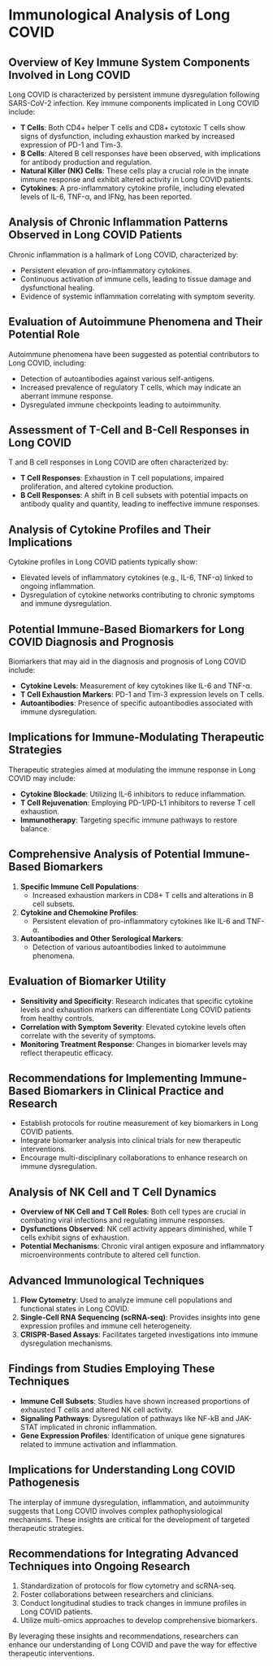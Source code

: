 # Immunological Analysis of Long COVID

## Overview of Key Immune System Components Involved in Long COVID
Long COVID is characterized by persistent immune dysregulation following SARS-CoV-2 infection. Key immune components implicated in Long COVID include:

- **T Cells**: Both CD4+ helper T cells and CD8+ cytotoxic T cells show signs of dysfunction, including exhaustion marked by increased expression of PD-1 and Tim-3.
- **B Cells**: Altered B cell responses have been observed, with implications for antibody production and regulation.
- **Natural Killer (NK) Cells**: These cells play a crucial role in the innate immune response and exhibit altered activity in Long COVID patients.
- **Cytokines**: A pro-inflammatory cytokine profile, including elevated levels of IL-6, TNF-α, and IFNg, has been reported.

## Analysis of Chronic Inflammation Patterns Observed in Long COVID Patients
Chronic inflammation is a hallmark of Long COVID, characterized by:

- Persistent elevation of pro-inflammatory cytokines.
- Continuous activation of immune cells, leading to tissue damage and dysfunctional healing.
- Evidence of systemic inflammation correlating with symptom severity.

## Evaluation of Autoimmune Phenomena and Their Potential Role
Autoimmune phenomena have been suggested as potential contributors to Long COVID, including:

- Detection of autoantibodies against various self-antigens.
- Increased prevalence of regulatory T cells, which may indicate an aberrant immune response.
- Dysregulated immune checkpoints leading to autoimmunity.

## Assessment of T-Cell and B-Cell Responses in Long COVID
T and B cell responses in Long COVID are often characterized by:

- **T Cell Responses**: Exhaustion in T cell populations, impaired proliferation, and altered cytokine production.
- **B Cell Responses**: A shift in B cell subsets with potential impacts on antibody quality and quantity, leading to ineffective immune responses.

## Analysis of Cytokine Profiles and Their Implications
Cytokine profiles in Long COVID patients typically show:

- Elevated levels of inflammatory cytokines (e.g., IL-6, TNF-α) linked to ongoing inflammation.
- Dysregulation of cytokine networks contributing to chronic symptoms and immune dysregulation.

## Potential Immune-Based Biomarkers for Long COVID Diagnosis and Prognosis
Biomarkers that may aid in the diagnosis and prognosis of Long COVID include:

- **Cytokine Levels**: Measurement of key cytokines like IL-6 and TNF-α.
- **T Cell Exhaustion Markers**: PD-1 and Tim-3 expression levels on T cells.
- **Autoantibodies**: Presence of specific autoantibodies associated with immune dysregulation.

## Implications for Immune-Modulating Therapeutic Strategies
Therapeutic strategies aimed at modulating the immune response in Long COVID may include:

- **Cytokine Blockade**: Utilizing IL-6 inhibitors to reduce inflammation.
- **T Cell Rejuvenation**: Employing PD-1/PD-L1 inhibitors to reverse T cell exhaustion.
- **Immunotherapy**: Targeting specific immune pathways to restore balance.

## Comprehensive Analysis of Potential Immune-Based Biomarkers
1. **Specific Immune Cell Populations**:
   - Increased exhaustion markers in CD8+ T cells and alterations in B cell subsets.
2. **Cytokine and Chemokine Profiles**:
   - Persistent elevation of pro-inflammatory cytokines like IL-6 and TNF-α.
3. **Autoantibodies and Other Serological Markers**:
   - Detection of various autoantibodies linked to autoimmune phenomena.

## Evaluation of Biomarker Utility
- **Sensitivity and Specificity**: Research indicates that specific cytokine levels and exhaustion markers can differentiate Long COVID patients from healthy controls.
- **Correlation with Symptom Severity**: Elevated cytokine levels often correlate with the severity of symptoms.
- **Monitoring Treatment Response**: Changes in biomarker levels may reflect therapeutic efficacy.

## Recommendations for Implementing Immune-Based Biomarkers in Clinical Practice and Research
- Establish protocols for routine measurement of key biomarkers in Long COVID patients.
- Integrate biomarker analysis into clinical trials for new therapeutic interventions.
- Encourage multi-disciplinary collaborations to enhance research on immune dysregulation.

## Analysis of NK Cell and T Cell Dynamics
- **Overview of NK Cell and T Cell Roles**: Both cell types are crucial in combating viral infections and regulating immune responses.
- **Dysfunctions Observed**: NK cell activity appears diminished, while T cells exhibit signs of exhaustion.
- **Potential Mechanisms**: Chronic viral antigen exposure and inflammatory microenvironments contribute to altered cell function.

## Advanced Immunological Techniques
1. **Flow Cytometry**: Used to analyze immune cell populations and functional states in Long COVID.
2. **Single-Cell RNA Sequencing (scRNA-seq)**: Provides insights into gene expression profiles and immune cell heterogeneity.
3. **CRISPR-Based Assays**: Facilitates targeted investigations into immune dysregulation mechanisms.

## Findings from Studies Employing These Techniques
- **Immune Cell Subsets**: Studies have shown increased proportions of exhausted T cells and altered NK cell activity.
- **Signaling Pathways**: Dysregulation of pathways like NF-kB and JAK-STAT implicated in chronic inflammation.
- **Gene Expression Profiles**: Identification of unique gene signatures related to immune activation and inflammation.

## Implications for Understanding Long COVID Pathogenesis
The interplay of immune dysregulation, inflammation, and autoimmunity suggests that Long COVID involves complex pathophysiological mechanisms. These insights are critical for the development of targeted therapeutic strategies.

## Recommendations for Integrating Advanced Techniques into Ongoing Research
1. Standardization of protocols for flow cytometry and scRNA-seq.
2. Foster collaborations between researchers and clinicians.
3. Conduct longitudinal studies to track changes in immune profiles in Long COVID patients.
4. Utilize multi-omics approaches to develop comprehensive biomarkers.

By leveraging these insights and recommendations, researchers can enhance our understanding of Long COVID and pave the way for effective therapeutic interventions.